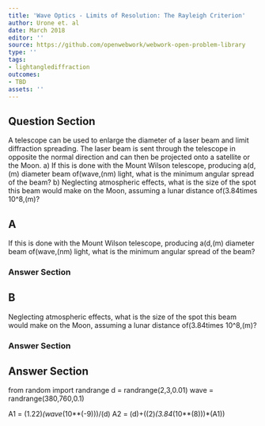 ```yaml
---
title: 'Wave Optics - Limits of Resolution: The Rayleigh Criterion'
author: Urone et. al
date: March 2018
editor: ''
source: https://github.com/openwebwork/webwork-open-problem-library
type: ''
tags:
- lightanglediffraction
outcomes:
- TBD
assets: ''
---
```


## Question Section 

A telescope can be used to enlarge the diameter of a laser beam and limit diffraction spreading. The laser beam is sent through the telescope in opposite the normal direction and can then be projected onto a satellite or the Moon.
a) If this is done with the Mount Wilson telescope, producing a(d,(m) diameter beam of(wave,(nm) light, what is the minimum angular spread of the beam?
b) Neglecting atmospheric effects, what is the size of the spot this beam would make on the Moon, assuming a lunar distance of(3.84times 10^8,(m)?

## A
If this is done with the Mount Wilson telescope, producing a(d,(m) diameter beam of(wave,(nm) light, what is the minimum angular spread of the beam?
### Answer Section
## B
Neglecting atmospheric effects, what is the size of the spot this beam would make on the Moon, assuming a lunar distance of(3.84times 10^8,(m)?
### Answer Section


## Answer Section

from random import randrange
d = randrange(2,3,0.01)
wave = randrange(380,760,0.1)

A1 = (1.22)*(wave*(10**(-9)))/(d)
A2 = (d)+((2)*(3.84*(10**(8)))*(A1))